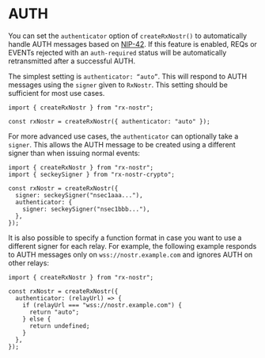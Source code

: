 # AUTH

You can set the `authenticator` option of `createRxNostr()` to automatically handle AUTH messages based on [NIP-42](https://github.com/nostr-protocol/nips/blob/master/42.md). If this feature is enabled, REQs or EVENTs rejected with an `auth-required` status will be automatically retransmitted after a successful AUTH.

The simplest setting is `authenticator: “auto”`. This will respond to AUTH messages using the `signer` given to `RxNostr`. This setting should be sufficient for most use cases.

```ts:line-numbers
import { createRxNostr } from "rx-nostr";

const rxNostr = createRxNostr({ authenticator: "auto" });
```

For more advanced use cases, the `authenticator` can optionally take a `signer`. This allows the AUTH message to be created using a different signer than when issuing normal events:

```ts:line-numbers
import { createRxNostr } from "rx-nostr";
import { seckeySigner } from "rx-nostr-crypto";

const rxNostr = createRxNostr({
  signer: seckeySigner("nsec1aaa..."),
  authenticator: {
    signer: seckeySigner("nsec1bbb..."),
  },
});
```

It is also possible to specify a function format in case you want to use a different signer for each relay. For example, the following example responds to AUTH messages only on `wss://nostr.example.com` and ignores AUTH on other relays:

```ts:line-numbers
import { createRxNostr } from "rx-nostr";

const rxNostr = createRxNostr({
  authenticator: (relayUrl) => {
    if (relayUrl === "wss://nostr.example.com") {
      return "auto";
    } else {
      return undefined;
    }
  },
});
```
